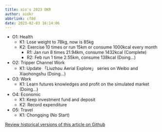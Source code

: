 ```yaml
---
title: aio's 2023 OKR
author: aiokr
abbrlink: cf8d
date: 2023-02-03 16:14:06
---
```

- O1: Health
  	- K1: Lose weight to 78kg, now is 85kg
  	- K2: Exercise 10 times or run 15km or consume 1000kcal every month
        - R1: Jan run 8 times 21.94km, consume 1432kcal (Complete)
        - R2: Feb run 1 time 2.55km, consume 138kcal (Doing...)
- O2: Tripper Channel Work
  	- K1: Update 「Liuzhou Aerial Explore」 series on Weibo and Xiaohongshu (Doing...)
- O3: Work
    - K1: Learn futures knowledges and profit on the simulated market (Doing...)
- O4: Economic
	- K1: Keep investment fund and deposit
	- K2: Record expenditure
- O5: Travel
    - K1: Chongqing (No Start)

[Review historical versions of this article on Github](https://github.com/aiokr/Tripper-Press/blob/master/source/_posts/OKR-2023.md)